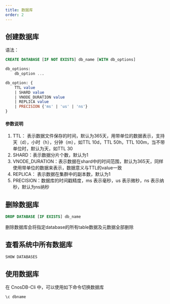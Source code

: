 ```yaml
---
title: 数据库
order: 2
---
```


## **创建数据库**

语法：
```sql
CREATE DATABASE [IF NOT EXISTS] db_name [WITH db_options]

db_options:
    db_option ...

db_option: {
    TTL value
    | SHARD value
    | VNODE_DURATION value
    | REPLICA value
    | PRECISION {'ms' | 'us' | 'ns'}
}
```

#### 参数说明

1. TTL： 表示数据文件保存的时间，默认为365天，用带单位的数据表示，支持天（d），小时（h），分钟（m），如TTL 10d，TTL 50h，TTL 100m，当不带单位时，默认为天，如TTL 30
2. SHARD：表示数据分片个数，默认为1
3. VNODE_DURATION：表示数据在shard中的时间范围，默认为365天，同样使用带单位的数据来表示，数据意义与TTL的value一致
4. REPLICA： 表示数据在集群中的副本数，默认为1
5. PRECISION：数据库的时间戳精度，ms 表示毫秒，us 表示微秒，ns 表示纳秒，默认为ns纳秒

## 删除数据库

```sql
DROP DATABASE [IF EXISTS] db_name
```
删除数据库会将指定database的所有table数据及元数据全部删除

[//]: # (## **修改数据库参数**)

## **查看系统中所有数据库**
```sql
SHOW DATABASES
```

## **使用数据库**
在 CnosDB-Cli 中，可以使用如下命令切换数据库
```sql
\c dbname
```

[//]: # (## **显示一个数据库的创建语句**)

[//]: # (## **查看数据库参数**)